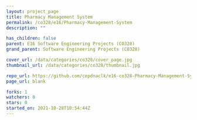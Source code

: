 ```yaml
---
layout: project_page
title: Pharmacy Management System
permalink: /co328/e16/Pharmacy-Management-System
description: ""

has_children: false
parent: E16 Software Engineering Projects (CO328)
grand_parent: Software Engineering Projects (CO328)

cover_url: /data/categories/co328/cover_page.jpg
thumbnail_url: /data/categories/co328/thumbnail.jpg

repo_url: https://github.com/cepdnaclk/e16-co328-Pharmacy-Management-System
page_url: blank

forks: 1
watchers: 0
stars: 0
started_on: 2021-10-28T10:54:44Z
---
```




